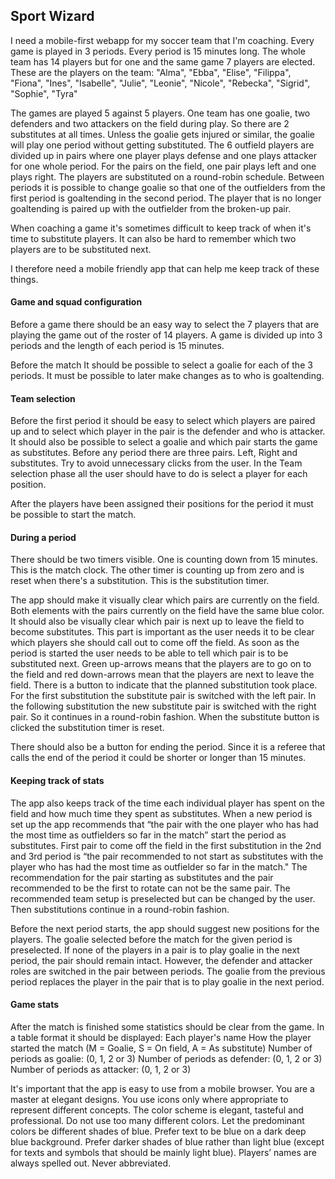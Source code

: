 ## Sport Wizard

I need a mobile-first webapp for my soccer team that I'm coaching. Every game is played in 3 periods.
Every period is 15 minutes long.
The whole team has 14 players but for one and the same game 7 players are elected.
These are the players on the team:
"Alma",
"Ebba",
"Elise",
"Filippa",
"Fiona",
"Ines",
"Isabelle",
"Julie",
"Leonie",
"Nicole",
"Rebecka",
"Sigrid",
"Sophie",
"Tyra"

The games are played 5 against 5 players. One team has one goalie, two defenders and two attackers on the field during play.
So there are 2 substitutes at all times. Unless the goalie gets injured or similar, the goalie will play one period without getting substituted.
The 6 outfield players are divided up in pairs where one player plays defense and one plays attacker for one whole period.
For the pairs on the field, one pair plays left and one plays right.
The players are substituted on a round-robin schedule.
Between periods it is possible to change goalie so that one of the outfielders from the first period is goaltending in the second period.
The player that is no longer goaltending is paired up with the outfielder from the broken-up pair.

When coaching a game it's sometimes difficult to keep track of when it's time to substitute players.
It can also be hard to remember which two players are to be substituted next.

I therefore need a mobile friendly app that can help me keep track of these things.

#### Game and squad configuration
Before a game there should be an easy way to select the 7 players that are playing the game out of the roster of 14 players.
A game is divided up into 3 periods and the length of each period is 15 minutes.

Before the match It should be possible to select a goalie for each of the 3 periods. It must be possible to later make changes as to who is goaltending.

#### Team selection
Before the first period it should be easy to select which players are paired up and to select which player in the pair is the defender and who is attacker.
It should also be possible to select a goalie and which pair starts the game as substitutes.
Before any period there are three pairs. Left, Right and substitutes. Try to avoid unnecessary clicks from the user.
In the Team selection phase all the user should have to do is select a player for each position.

After the players have been assigned their positions for the period it must be possible to start the match.

#### During a period
There should be two timers visible. One is counting down from 15 minutes. This is the match clock.
The other timer is counting up from zero and is reset when there's a substitution. This is the substitution timer.

The app should make it visually clear which pairs are currently on the field. Both elements with the pairs currently on the field have the same blue color.
It should also be visually clear which pair is next up to leave the field to become substitutes.
This part is important as the user needs it to be clear which players she should call out to come off the field.
As soon as the period is started the user needs to be able to tell which pair is to be substituted next.
Green up-arrows means that the players are to go on to the field and red down-arrows mean that the players are next to leave the field.
There is a button to indicate that the planned substitution took place. For the first substitution the substitute pair is switched with the left pair.
In the following substitution the new substitute pair is switched with the right pair. So it continues in a round-robin fashion.
When the substitute button is clicked the substitution timer is reset.

There should also be a button for ending the period. Since it is a referee that calls the end of the period it could be shorter or longer than 15 minutes.

#### Keeping track of stats
The app also keeps track of the time each individual player has spent on the field and how much time they spent as substitutes.
When a new period is set up the app recommends that “the pair with the one player who has had the most time as outfielders so far in the match” start the period as substitutes.
First pair to come off the field in the first substitution in the 2nd and 3rd period is
“the pair recommended to not start as substitutes with the player who has had the most time as outfielder so far in the match."
The recommendation for the pair starting as substitutes and the pair recommended to be the first to rotate can not be the same pair.
The recommended team setup is preselected but can be changed by the user.
Then substitutions continue in a round-robin fashion.

Before the next period starts, the app should suggest new positions for the players.
The goalie selected before the match for the given period is preselected.
If none of the players in a pair is to play goalie in the next period, the pair should remain intact.
However, the defender and attacker roles are switched in the pair between periods.
The goalie from the previous period replaces the player in the pair that is to play goalie in the next period.

#### Game stats
After the match is finished some statistics should be clear from the game.
In a table format it should be displayed:
Each player's name
How the player started the match (M = Goalie, S = On field, A = As substitute)
Number of periods as goalie: (0, 1, 2 or 3)
Number of periods as defender: (0, 1, 2 or 3)
Number of periods as attacker: (0, 1, 2 or 3)

It's important that the app is easy to use from a mobile browser.
You are a master at elegant designs.
You use icons only where appropriate to represent different concepts.
The color scheme is elegant, tasteful and professional.
Do not use too many different colors. Let the predominant colors be different shades of blue.
Prefer text to be blue on a dark deep blue background.
Prefer darker shades of blue rather than light blue (except for texts and symbols that should be mainly light blue).
Players’ names are always spelled out. Never abbreviated.
